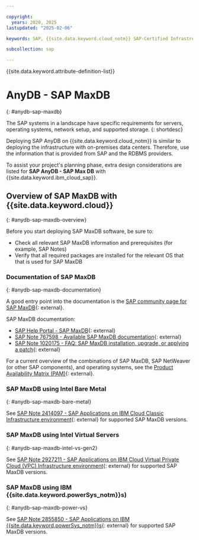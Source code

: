 ```yaml
---

copyright:
  years: 2020, 2025
lastupdated: "2025-02-06"

keywords: SAP, {{site.data.keyword.cloud_notm}} SAP-Certified Infrastructure, {{site.data.keyword.ibm_cloud_sap}}, SAP Workloads

subcollection: sap

---
```


{{site.data.keyword.attribute-definition-list}}

# AnyDB - SAP MaxDB
{: #anydb-sap-maxdb}

The SAP systems in a landscape have specific requirements for servers, operating systems, network setup, and supported storage.
{: shortdesc}

Deploying SAP AnyDB on {{site.data.keyword.cloud_notm}} is similar to deploying the infrastructure with on-premises data centers. Therefore, use the information that is provided from SAP and the RDBMS providers.

To assist your project's planning phase, extra design considerations are listed for **SAP AnyDB - SAP Max DB** with {{site.data.keyword.ibm_cloud_sap}}.

## Overview of SAP MaxDB with {{site.data.keyword.cloud}}
{: #anydb-sap-maxdb-overview}

Before you start deploying SAP MaxDB software, be sure to:
- Check all relevant SAP MaxDB information and prerequisites (for example, SAP Notes)
- Verify that all required packages are installed for the relevant OS that that is used for SAP MaxDB

### Documentation of SAP MaxDB
{: #anydb-sap-maxdb-documentation}

A good entry point into the documentation is the [SAP community page for SAP MaxDB](https://pages.community.sap.com/topics/maxdb){: external}.

SAP MaxDB documentation:
- [SAP Help Portal - SAP MaxDB](https://help.sap.com/docs/SAP_MAXDB){: external}
- [SAP Note 767598 - Available SAP MaxDB documentation](https://me.sap.com/notes/767598){: external}
- [SAP Note 1020175 - FAQ: SAP MaxDB installation, upgrade, or applying a patch](https://me.sap.com/notes/1020175){: external}

For a current overview of the combinations of SAP MaxDB, SAP NetWeaver (or other SAP components), and operating systems, see the [Product Availability Matrix (PAM)](https://userapps.support.sap.com/sap/support/pam){: external}.

### SAP MaxDB using Intel Bare Metal
{: #anydb-sap-maxdb-bare-metal}

See [SAP Note 2414097 - SAP Applications on IBM Cloud Classic Infrastructure environment](https://me.sap.com/notes/2414097){: external} for supported SAP MaxDB versions.

### SAP MaxDB using Intel Virtual Servers
{: #anydb-sap-maxdb-intel-vs-gen2}

See [SAP Note 2927211 - SAP Applications on IBM Cloud Virtual Private Cloud (VPC) Infrastructure environment](https://me.sap.com/notes/2927211){: external} for supported SAP MaxDB versions.

### SAP MaxDB using IBM {{site.data.keyword.powerSys_notm}}s)
{: #anydb-sap-maxdb-power-vs}

See [SAP Note 2855850 - SAP Applications on IBM {{site.data.keyword.powerSys_notm}}s](https://me.sap.com/notes/2855850){: external} for supported SAP MaxDB versions.
